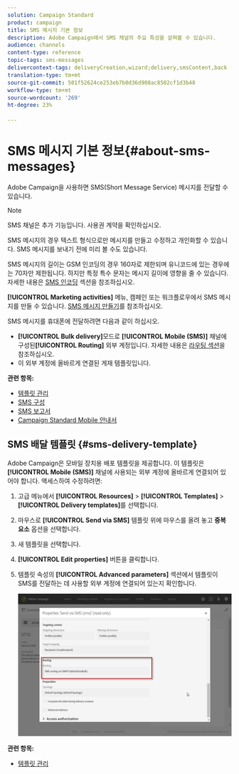 ```yaml
---
solution: Campaign Standard
product: campaign
title: SMS 메시지 기본 정보
description: Adobe Campaign에서 SMS 채널의 주요 특성을 살펴볼 수 있습니다.
audience: channels
content-type: reference
topic-tags: sms-messages
delivercontext-tags: deliveryCreation,wizard;delivery,smsContent,back
translation-type: tm+mt
source-git-commit: 501f52624ce253eb7b0d36d908ac8502cf1d3b48
workflow-type: tm+mt
source-wordcount: '269'
ht-degree: 23%

---
```



# SMS 메시지 기본 정보{#about-sms-messages}

Adobe Campaign을 사용하면 SMS(Short Message Service) 메시지를 전달할 수 있습니다.

>[!NOTE]
>
>SMS 채널은 추가 기능입니다. 사용권 계약을 확인하십시오.

SMS 메시지의 경우 텍스트 형식으로만 메시지를 만들고 수정하고 개인화할 수 있습니다. SMS 메시지를 보내기 전에 미리 볼 수도 있습니다.

SMS 메시지의 길이는 GSM 인코딩의 경우 160자로 제한되며 유니코드에 있는 경우에는 70자만 제한됩니다. 하지만 특정 특수 문자는 메시지 길이에 영향을 줄 수 있습니다. 자세한 내용은 [SMS 인코딩](../../administration/using/configuring-sms-channel.md#sms-encoding--length-and-transliteration) 섹션을 참조하십시오.

**[!UICONTROL Marketing activities]** 메뉴, 캠페인 또는 워크플로우에서 SMS 메시지를 만들 수 있습니다. [SMS 메시지 만들기](../../channels/using/creating-an-sms-message.md)를 참조하십시오.

SMS 메시지를 휴대폰에 전달하려면 다음과 같이 하십시오.

* **[!UICONTROL Bulk delivery]**&#x200B;모드로 **[!UICONTROL Mobile (SMS)]** 채널에 구성된&#x200B;**[!UICONTROL Routing]** 외부 계정입니다. 자세한 내용은 [라우팅 섹션](../../administration/using/configuring-sms-channel.md#defining-an-sms-routing)을 참조하십시오.
* 이 외부 계정에 올바르게 연결된 게재 템플릿입니다.

**관련 항목:**

* [템플릿 관리](../../start/using/marketing-activity-templates.md)
* [SMS 구성](../../administration/using/configuring-sms-channel.md#defining-an-sms-routing)
* [SMS 보고서](../../reporting/using/sms-report.md)
* [Campaign Standard Mobile 안내서](https://helpx.adobe.com/kr/campaign/kb/acs-mobile.html)

## SMS 배달 템플릿 {#sms-delivery-template}

Adobe Campaign은 모바일 장치용 배포 템플릿을 제공합니다. 이 템플릿은 **[!UICONTROL Mobile (SMS)]** 채널에 사용되는 외부 계정에 올바르게 연결되어 있어야 합니다. 액세스하여 수정하려면:

1. 고급 메뉴에서 **[!UICONTROL Resources]** > **[!UICONTROL Templates]** > **[!UICONTROL Delivery templates]**&#x200B;를 선택합니다.
1. 마우스로 **[!UICONTROL Send via SMS]** 템플릿 위에 마우스를 올려 놓고 **중복 요소** 옵션을 선택합니다.
1. 새 템플릿을 선택합니다.
1. **[!UICONTROL Edit properties]** 버튼을 클릭합니다.
1. 템플릿 속성의 **[!UICONTROL Advanced parameters]** 섹션에서 템플릿이 SMS를 전달하는 데 사용할 외부 계정에 연결되어 있는지 확인합니다.

   ![](assets/sms_template.png)

**관련 항목:**

* [템플릿 관리](../../start/using/marketing-activity-templates.md)
